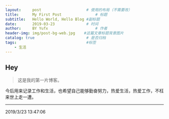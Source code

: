 ```yaml
---
layout:     post                    # 使用的布局（不需要改）
title:      My First Post               # 标题 
subtitle:   Hello World, Hello Blog #副标题
date:       2019-03-23              # 时间
author:     BY Yufx                     # 作者
header-img: img/post-bg-web.jpg    #这篇文章标题背景图片
catalog: true                       # 是否归档
tags:                               #标签
    - 生活
---
```


## Hey
> 这是我的第一片博客。

今后用来记录工作和生活，也希望自己能够勤奋努力，热爱生活，热爱工作，不枉来世上走一遭。


----------
2019/3/23 13:47:06 